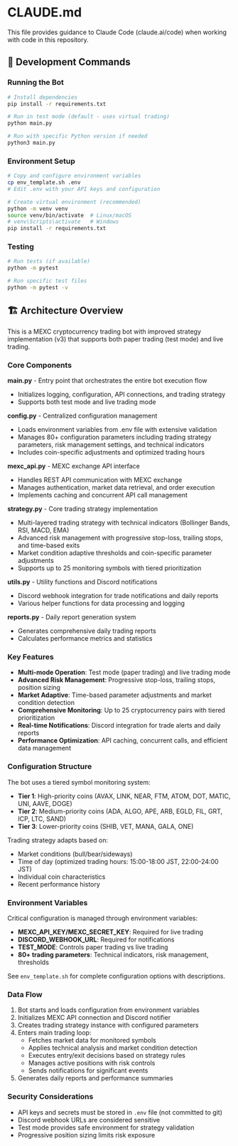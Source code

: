 # CLAUDE.md

This file provides guidance to Claude Code (claude.ai/code) when working with code in this repository.

## 🚀 Development Commands

### Running the Bot
```bash
# Install dependencies
pip install -r requirements.txt

# Run in test mode (default - uses virtual trading)
python main.py

# Run with specific Python version if needed
python3 main.py
```

### Environment Setup
```bash
# Copy and configure environment variables
cp env_template.sh .env
# Edit .env with your API keys and configuration

# Create virtual environment (recommended)
python -m venv venv
source venv/bin/activate  # Linux/macOS
# venv\Scripts\activate   # Windows
pip install -r requirements.txt
```

### Testing
```bash
# Run tests (if available)
python -m pytest

# Run specific test files
python -m pytest -v
```

## 🏗️ Architecture Overview

This is a MEXC cryptocurrency trading bot with improved strategy implementation (v3) that supports both paper trading (test mode) and live trading.

### Core Components

**main.py** - Entry point that orchestrates the entire bot execution flow
- Initializes logging, configuration, API connections, and trading strategy
- Supports both test mode and live trading mode

**config.py** - Centralized configuration management
- Loads environment variables from .env file with extensive validation
- Manages 80+ configuration parameters including trading strategy parameters, risk management settings, and technical indicators
- Includes coin-specific adjustments and optimized trading hours

**mexc_api.py** - MEXC exchange API interface
- Handles REST API communication with MEXC exchange
- Manages authentication, market data retrieval, and order execution
- Implements caching and concurrent API call management

**strategy.py** - Core trading strategy implementation
- Multi-layered trading strategy with technical indicators (Bollinger Bands, RSI, MACD, EMA)
- Advanced risk management with progressive stop-loss, trailing stops, and time-based exits
- Market condition adaptive thresholds and coin-specific parameter adjustments
- Supports up to 25 monitoring symbols with tiered prioritization

**utils.py** - Utility functions and Discord notifications
- Discord webhook integration for trade notifications and daily reports
- Various helper functions for data processing and logging

**reports.py** - Daily report generation system
- Generates comprehensive daily trading reports
- Calculates performance metrics and statistics

### Key Features

- **Multi-mode Operation**: Test mode (paper trading) and live trading mode
- **Advanced Risk Management**: Progressive stop-loss, trailing stops, position sizing
- **Market Adaptive**: Time-based parameter adjustments and market condition detection
- **Comprehensive Monitoring**: Up to 25 cryptocurrency pairs with tiered prioritization
- **Real-time Notifications**: Discord integration for trade alerts and daily reports
- **Performance Optimization**: API caching, concurrent calls, and efficient data management

### Configuration Structure

The bot uses a tiered symbol monitoring system:
- **Tier 1**: High-priority coins (AVAX, LINK, NEAR, FTM, ATOM, DOT, MATIC, UNI, AAVE, DOGE)
- **Tier 2**: Medium-priority coins (ADA, ALGO, APE, ARB, EGLD, FIL, GRT, ICP, LTC, SAND)  
- **Tier 3**: Lower-priority coins (SHIB, VET, MANA, GALA, ONE)

Trading strategy adapts based on:
- Market conditions (bull/bear/sideways)
- Time of day (optimized trading hours: 15:00-18:00 JST, 22:00-24:00 JST)
- Individual coin characteristics
- Recent performance history

### Environment Variables

Critical configuration is managed through environment variables:
- **MEXC_API_KEY/MEXC_SECRET_KEY**: Required for live trading
- **DISCORD_WEBHOOK_URL**: Required for notifications
- **TEST_MODE**: Controls paper trading vs live trading
- **80+ trading parameters**: Technical indicators, risk management, thresholds

See `env_template.sh` for complete configuration options with descriptions.

### Data Flow

1. Bot starts and loads configuration from environment variables
2. Initializes MEXC API connection and Discord notifier
3. Creates trading strategy instance with configured parameters
4. Enters main trading loop:
   - Fetches market data for monitored symbols
   - Applies technical analysis and market condition detection
   - Executes entry/exit decisions based on strategy rules
   - Manages active positions with risk controls
   - Sends notifications for significant events
5. Generates daily reports and performance summaries

### Security Considerations

- API keys and secrets must be stored in `.env` file (not committed to git)
- Discord webhook URLs are considered sensitive
- Test mode provides safe environment for strategy validation
- Progressive position sizing limits risk exposure